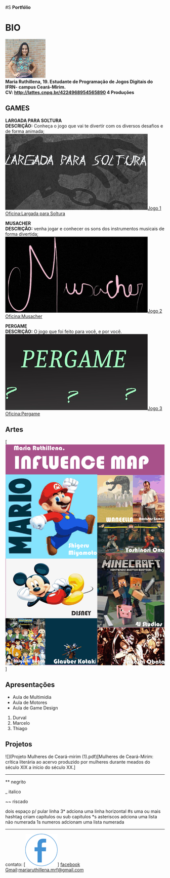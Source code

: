 
 #S **Portfólio**

# BIO
![](per.jpg)  
**Maria Ruthillena, 19. Estudante de Programação de Jogos Digitais do IFRN- campus Ceará-Mirim.  
CV: http://lattes.cnpq.br/4224968954565890    4 Produções**



## GAMES
**LARGADA PARA SOLTURA  
DESCRIÇÃO:** Conheça o jogo que vai te divertir com os diversos desafios e de forma animada;
![](largada.jpg)[Jogo 1 Oficina:Largada para Soltura](https://ruthimaria01.github.io/largada/)  

**MUSACHER  
DESCRIÇÃO:** venha jogar e conhecer os sons dos instrumentos musicais de forma divertida; 
![](musacher.jpg)[Jogo 2 Oficina:Musacher](https://ruthimaria01.github.io/musacher/)  

**PERGAME  
DESCRIÇÃO:** O jogo que foi feito para você, e por você.  
![](pergamepot.jpg)[Jogo 3 Oficina:Pergame](https://eliciaa.github.io/Pergame/)  


## Artes
[![](1.png)]
## Apresentações
* Aula de Multimidia
* Aula de Motores
* Aula de Game Design

1. Durval
2. Marcelo
3. Thiago

## Projetos  
![](Projeto Mulheres de Ceará-mirim (1).pdf)[Mulheres de Ceará-Mirim: crítica literária ao acervo produzido por mulheres durante meados
do século XIX a início do século XX.]

* * *

** negrito

_ italico

~~ riscado  

   dois espaço p/ pular linha
 3* adciona uma linha horizontal
 #s uma ou mais hashtag criam capitulos ou sub capitulos
 *s asteriscos adciona uma lista não numerada
 1s numeros adcionam uma lista numerada
 
 * * *
contato:
[![](face.png)] [facebook](https://web.facebook.com/maria.ruthillena)   
[Gmail](mariaruthillena.mrf@gmail.com):mariaruthillena.mrf@gmail.com

